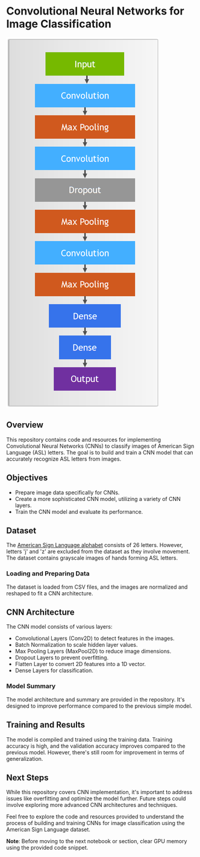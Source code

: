 # Convolutional Neural Networks for Image Classification

![ASL](./cnn.png)

## Overview
This repository contains code and resources for implementing Convolutional Neural Networks (CNNs) to classify images of American Sign Language (ASL) letters. The goal is to build and train a CNN model that can accurately recognize ASL letters from images.

## Objectives
- Prepare image data specifically for CNNs.
- Create a more sophisticated CNN model, utilizing a variety of CNN layers.
- Train the CNN model and evaluate its performance.

## Dataset
The [American Sign Language alphabet](http://www.asl.gs/) consists of 26 letters. However, letters 'j' and 'z' are excluded from the dataset as they involve movement. The dataset contains grayscale images of hands forming ASL letters.

### Loading and Preparing Data
The dataset is loaded from CSV files, and the images are normalized and reshaped to fit a CNN architecture.

## CNN Architecture
The CNN model consists of various layers:
- Convolutional Layers (Conv2D) to detect features in the images.
- Batch Normalization to scale hidden layer values.
- Max Pooling Layers (MaxPool2D) to reduce image dimensions.
- Dropout Layers to prevent overfitting.
- Flatten Layer to convert 2D features into a 1D vector.
- Dense Layers for classification.

### Model Summary
The model architecture and summary are provided in the repository. It's designed to improve performance compared to the previous simple model.

## Training and Results
The model is compiled and trained using the training data. Training accuracy is high, and the validation accuracy improves compared to the previous model. However, there's still room for improvement in terms of generalization.

## Next Steps
While this repository covers CNN implementation, it's important to address issues like overfitting and optimize the model further. Future steps could involve exploring more advanced CNN architectures and techniques.

Feel free to explore the code and resources provided to understand the process of building and training CNNs for image classification using the American Sign Language dataset.

**Note**: Before moving to the next notebook or section, clear GPU memory using the provided code snippet.

